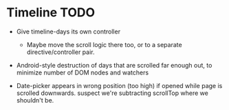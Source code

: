 # Timeline TODO

 * Give timeline-days its own controller

    * Maybe move the scroll logic there too, or to a separate directive/controller pair.

 * Android-style destruction of days that are scrolled far enough out, to minimize
   number of DOM nodes and watchers

 * Date-picker appears in wrong position (too high) if opened while page is
   scrolled downwards.  suspect we're subtracting scrollTop where we shouldn't
   be.
